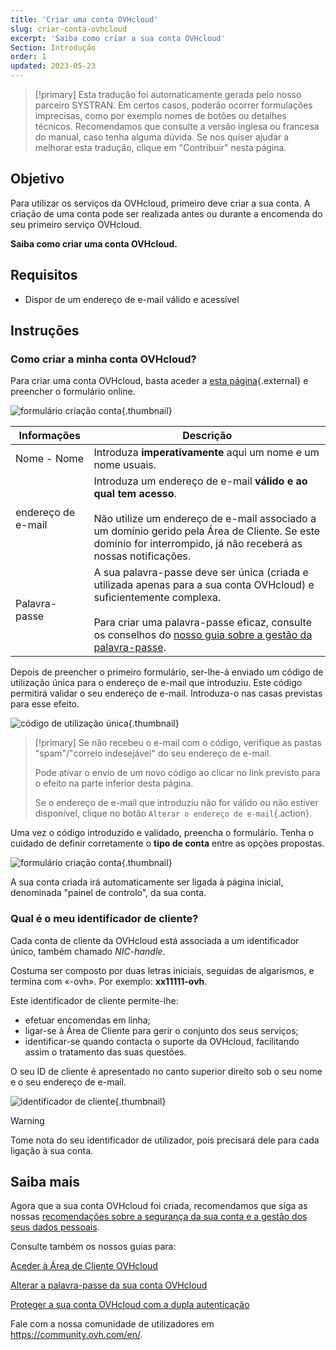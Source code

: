 ```yaml
---
title: 'Criar uma conta OVHcloud'
slug: criar-conta-ovhcloud
excerpt: 'Saiba como criar a sua conta OVHcloud'
Section: Introdução
order: 1
updated: 2023-05-23
---
```


> [!primary]
> Esta tradução foi automaticamente gerada pelo nosso parceiro SYSTRAN. Em certos casos, poderão ocorrer formulações imprecisas, como por exemplo nomes de botões ou detalhes técnicos. Recomendamos que consulte a versão inglesa ou francesa do manual, caso tenha alguma dúvida. Se nos quiser ajudar a melhorar esta tradução, clique em "Contribuir" nesta página.
>

## Objetivo

Para utilizar os serviços da OVHcloud, primeiro deve criar a sua conta.
A criação de uma conta pode ser realizada antes ou durante a encomenda do seu primeiro serviço OVHcloud.

**Saiba como criar uma conta OVHcloud.**

## Requisitos

- Dispor de um endereço de e-mail válido e acessível

## Instruções

### Como criar a minha conta OVHcloud?

Para criar uma conta OVHcloud, basta aceder a [esta página](https://www.ovh.com/auth/?action=gotomanager&from=https://www.ovh.pt/&ovhSubsidiary=pt){.external} e preencher o formulário online.

![formulário criação conta](images/account-creation.png){.thumbnail}

|Informações|Descrição|
|---|---|
|Nome - Nome|Introduza **imperativamente** aqui um nome e um nome usuais.|
|endereço de e-mail|Introduza um endereço de e-mail **válido e ao qual tem acesso**.<br><br>Não utilize um endereço de e-mail associado a um domínio gerido pela Área de Cliente. Se este domínio for interrompido, já não receberá as nossas notificações.|
|Palavra-passe|A sua palavra-passe deve ser única (criada e utilizada apenas para a sua conta OVHcloud) e suficientemente complexa.<br><br>Para criar uma palavra-passe eficaz, consulte os conselhos do [nosso guia sobre a gestão da palavra-passe](https://docs.ovh.com/pt/customer/gerir-a-palavra-passe/#instrucoes).|

Depois de preencher o primeiro formulário, ser-lhe-á enviado um código de utilização única para o endereço de e-mail que introduziu. Este código permitirá validar o seu endereço de e-mail. Introduza-o nas casas previstas para esse efeito.

![código de utilização única](images/code.png){.thumbnail}

> [!primary]
> Se não recebeu o e-mail com o código, verifique as pastas "spam"/"correio indesejável" do seu endereço de e-mail.
>
> Pode ativar o envio de um novo código ao clicar no link previsto para o efeito na parte inferior desta página.
>
> Se o endereço de e-mail que introduziu não for válido ou não estiver disponível, clique no botão `Alterar o endereço de e-mail`{.action}.
>

Uma vez o código introduzido e validado, preencha o formulário. Tenha o cuidado de definir corretamente o **tipo de conta** entre as opções propostas.

![formulário criação conta](images/account-type.png){.thumbnail}

A sua conta criada irá automaticamente ser ligada à página inicial, denominada "painel de controlo", da sua conta.

### Qual é o meu identificador de cliente?

Cada conta de cliente da OVHcloud está associada a um identificador único, também chamado *NIC-handle*.

Costuma ser composto por duas letras iniciais, seguidas de algarismos, e termina com «-ovh». Por exemplo: **xx11111-ovh**.

Este identificador de cliente permite-lhe:

- efetuar encomendas em linha;
- ligar-se à Área de Cliente para gerir o conjunto dos seus serviços;
- identificar-se quando contacta o suporte da OVHcloud, facilitando assim o tratamento das suas questões.

O seu ID de cliente é apresentado no canto superior direito sob o seu nome e o seu endereço de e-mail.

![identificador de cliente](images/nic-handle.png){.thumbnail}

> [!warning]
> Tome nota do seu identificador de utilizador, pois precisará dele para cada ligação à sua conta.

## Saiba mais

Agora que a sua conta OVHcloud foi criada, recomendamos que siga as nossas [recomendações sobre a segurança da sua conta e a gestão dos seus dados pessoais](https://docs.ovh.com/pt/customer/saber_tudo_sobre_o_identificador_de_cliente/).

Consulte também os nossos guias para:

[Aceder à Área de Cliente OVHcloud](https://docs.ovh.com/pt/customer/conectar-se-espaco-cliente-ovhcloud/)

[Alterar a palavra-passe da sua conta OVHcloud](https://docs.ovh.com/pt/customer/gerir-a-palavra-passe/)

[Proteger a sua conta OVHcloud com a dupla autenticação](https://docs.ovh.com/pt/customer/proteger-a-sua-conta-com-uma-2FA/)

Fale com a nossa comunidade de utilizadores em <https://community.ovh.com/en/>.
